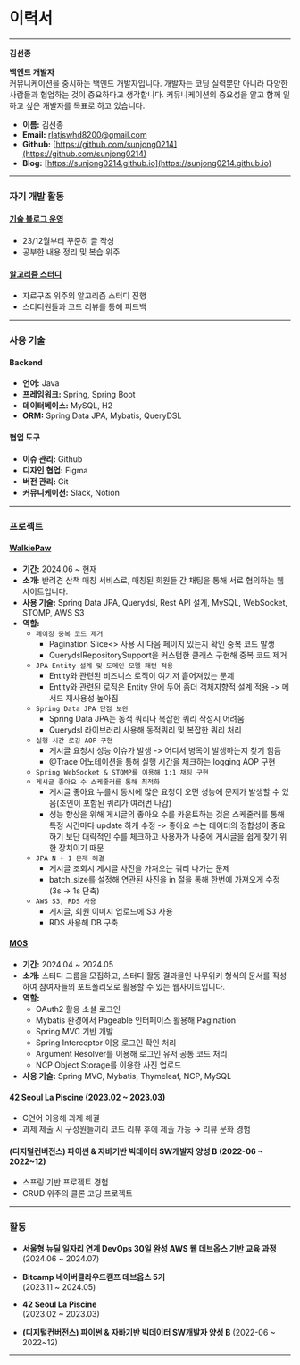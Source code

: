 # 이력서

---

**김선종**

**백엔드 개발자**  
커뮤니케이션을 중시하는 백엔드 개발자입니다. 개발자는 코딩 실력뿐만 아니라 다양한 사람들과 협업하는 것이 중요하다고 생각합니다. 커뮤니케이션의 중요성을 알고 함께 일하고 싶은 개발자를 목표로 하고 있습니다.

- **이름:** 김선종
- **Email:** rlatjswhd8200@gmail.com
- **Github:** [https://github.com/sunjong0214](https://github.com/sunjong0214)
- **Blog:** [https://sunjong0214.github.io](https://sunjong0214.github.io)

---

### 자기 개발 활동

#### [기술 블로그 운영](https://sunjong0214.github.io)
- 23/12월부터 꾸준히 글 작성
- 공부한 내용 정리 및 복습 위주
 
#### [알고리즘 스터디](https://github.com/won-and-jong/Data-Structures-and-Algorithms)
- 자료구조 위주의 알고리즘 스터디 진행
- 스터디원들과 코드 리뷰를 통해 피드백
---

### 사용 기술

#### Backend
- **언어:** Java
- **프레임워크:** Spring, Spring Boot
- **데이터베이스:** MySQL, H2
- **ORM:** Spring Data JPA, Mybatis, QueryDSL

#### 협업 도구
- **이슈 관리:** Github
- **디자인 협업:** Figma
- **버전 관리:** Git
- **커뮤니케이션:** Slack, Notion

---

### 프로젝트

#### [WalkiePaw](https://github.com/WalkiePaw/walkie-paw)
- **기간:** 2024.06 ~ 현재
- **소개:** 반려견 산책 매칭 서비스로, 매칭된 회원들 간 채팅을 통해 서로 협의하는 웹사이트입니다.
- **사용 기술:** Spring Data JPA, Querydsl, Rest API 설계, MySQL, WebSocket, STOMP, AWS S3
- **역할:** 
  - `페이징 중복 코드 제거`
    - Pagination Slice<> 사용 시 다음 페이지 있는지 확인 중복 코드 발생
    - QuerydslRepositorySupport을 커스텀한 클래스 구현해 중복 코드 제거
  - `JPA Entity 설계 및 도메인 모델 패턴 적용`
    - Entity와 관련된 비즈니스 로직이 여기저 흩어져있는 문제
    - Entity와 관련된 로직은 Entity 안에 두어 좀더 객체지향적 설계 적용 -> 메서드 재사용성 높아짐
  - `Spring Data JPA 단점 보완`
    - Spring Data JPA는 동적 쿼리나 복잡한 쿼리 작성시 어려움
    - Querydsl 라이브러리 사용해 동적쿼리 및 복잡한 쿼리 처리
  - `실행 시간 로깅 AOP 구현`
    - 게시글 요청시 성능 이슈가 발생 -> 어디서 병목이 발생하는지 찾기 힘듬
    - @Trace 어노테이션을 통해 실행 시간을 체크하는 logging AOP 구현
  - `Spring WebSocket & STOMP를 이용해 1:1 채팅 구현`
  - `게시글 좋아요 수 스케줄러를 통해 최적화`
    - 게시글 좋아요 누를시 동시에 많은 요청이 오면 성능에 문제가 발생할 수 있음(조인이 포함된 쿼리가 여러번 나감)
    - 성능 향상을 위해 게시글의 좋아요 수를 카운트하는 것은 스케줄러를 통해 특정 시간마다 update 하게 수정
      -> 좋아요 수는 데이터의 정합성이 중요하기 보단 대략적인 수를 체크하고 사용자가 나중에 게시글을 쉽게 찾기 위한 장치이기 때문
  - `JPA N + 1 문제 해결`
    - 게시글 조회시 게시글 사진을 가져오는 쿼리 나가는 문제
    - batch_size를 설정해 연관된 사진을 in 절을 통해 한번에 가져오게 수정 (3s -> 1s 단축)
  - `AWS S3, RDS 사용`
    - 게시글, 회원 이미지 업로드에 S3 사용
    - RDS 사용해 DB 구축

#### [MOS](https://github.com/bitcamp-teams/mos)
- **기간:** 2024.04 ~ 2024.05
- **소개:** 스터디 그룹을 모집하고, 스터디 활동 결과물인 나무위키 형식의 문서를 작성하여 참여자들의 포트폴리오로 활용할 수 있는 웹사이트입니다.
- **역할:**
  - OAuth2 활용 소셜 로그인
  - Mybatis 환경에서 Pageable 인터페이스 활용해 Pagination
  - Spring MVC 기반 개발
  - Spring Interceptor 이용 로그인 확인 처리
  - Argument Resolver를 이용해 로그인 유저 공통 코드 처리
  - NCP Object Storage를 이용한 사진 업로드
- **사용 기술:** Spring MVC, Mybatis, Thymeleaf, NCP, MySQL

#### **42 Seoul La Piscine** (2023.02 ~ 2023.03)
  - C언어 이용해 과제 해결
  - 과제 제출 시 구성원들끼리 코드 리뷰 후에 제출 가능 → 리뷰 문화 경험
    
#### **(디지털컨버전스) 파이썬 & 자바기반 빅데이터 SW개발자 양성 B** (2022-06 ~ 2022~12)
  - 스프링 기반 프로젝트 경험
  - CRUD 위주의 클론 코딩 프로젝트
---

### 활동

- **서울형 뉴딜 일자리 연계 DevOps 30일 완성 AWS 웹 데브옵스 기반 교육 과정**  
  (2024.06 ~ 2024.07)

- **Bitcamp 네이버클라우드캠프 데브옵스 5기**  
  (2023.11 ~ 2024.05)

- **42 Seoul La Piscine**  
  (2023.02 ~ 2023.03)

- **(디지털컨버전스) 파이썬 & 자바기반 빅데이터 SW개발자 양성 B**
  (2022-06 ~ 2022~12)
  
---
